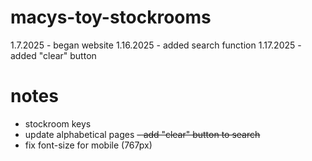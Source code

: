 # macys-toy-stockrooms

1.7.2025 - began website
1.16.2025 - added search function
1.17.2025 - added "clear" button


# notes

- stockroom keys
- update alphabetical pages
~~- add "clear" button to search~~
- fix font-size for mobile (767px)
